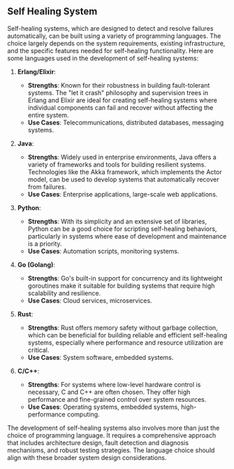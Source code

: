 ## Self Healing System

Self-healing systems, which are designed to detect and resolve failures automatically, can be built using a variety of programming languages. The choice largely depends on the system requirements, existing infrastructure, and the specific features needed for self-healing functionality. Here are some languages  used in the development of self-healing systems:

1. **Erlang/Elixir**:
   - **Strengths**: Known for their robustness in building fault-tolerant systems. The "let it crash" philosophy and supervision trees in Erlang and Elixir are ideal for creating self-healing systems where individual components can fail and recover without affecting the entire system.
   - **Use Cases**: Telecommunications, distributed databases, messaging systems.

2. **Java**:
   - **Strengths**: Widely used in enterprise environments, Java offers a variety of frameworks and tools for building resilient systems. Technologies like the Akka framework, which implements the Actor model, can be used to develop systems that automatically recover from failures.
   - **Use Cases**: Enterprise applications, large-scale web applications.

3. **Python**:
   - **Strengths**: With its simplicity and an extensive set of libraries, Python can be a good choice for scripting self-healing behaviors, particularly in systems where ease of development and maintenance is a priority.
   - **Use Cases**: Automation scripts, monitoring systems.

4. **Go (Golang)**:
   - **Strengths**: Go's built-in support for concurrency and its lightweight goroutines make it suitable for building systems that require high scalability and resilience.
   - **Use Cases**: Cloud services, microservices.

5. **Rust**:
   - **Strengths**: Rust offers memory safety without garbage collection, which can be beneficial for building reliable and efficient self-healing systems, especially where performance and resource utilization are critical.
   - **Use Cases**: System software, embedded systems.

6. **C/C++**:
   - **Strengths**: For systems where low-level hardware control is necessary, C and C++ are often chosen. They offer high performance and fine-grained control over system resources.
   - **Use Cases**: Operating systems, embedded systems, high-performance computing.

The development of self-healing systems also involves more than just the choice of programming language. It requires a comprehensive approach that includes architecture design, fault detection and diagnosis mechanisms, and robust testing strategies. The language choice should align with these broader system design considerations.
